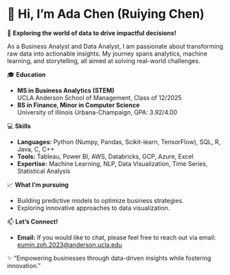 # 👋 Hi, I’m Ada Chen (Ruiying Chen)

🌟 **Exploring the world of data to drive impactful decisions!**

As a Business Analyst and Data Analyst, I am passionate about transforming raw data into actionable insights. My journey spans analytics, machine learning, and storytelling, all aimed at solving real-world challenges.

🎓 **Education**
- **MS in Business Analytics (STEM)**  
  UCLA Anderson School of Management, Class of 12/2025
- **BS in Finance, Minor in Computer Science**  
  University of Illinois Urbana-Champaign, GPA: 3.92/4.00

💻 **Skills**
- **Languages:** Python (Numpy, Pandas, Scikit-learn, TensorFlow), SQL, R, Java, C, C++  
- **Tools:** Tableau, Power BI, AWS, Databricks, GCP, Azure, Excel  
- **Expertise:** Machine Learning, NLP, Data Visualization, Time Series, Statistical Analysis

📈 **What I’m pursuing**
- Building predictive models to optimize business strategies.
- Exploring innovative approaches to data visualization.

📫 **Let’s Connect!**
- **Email:** If you would like to chat, please feel free to reach out via email: eumin.zoh.2023@anderson.ucla.edu

✨ “Empowering businesses through data-driven insights while fostering innovation.”
